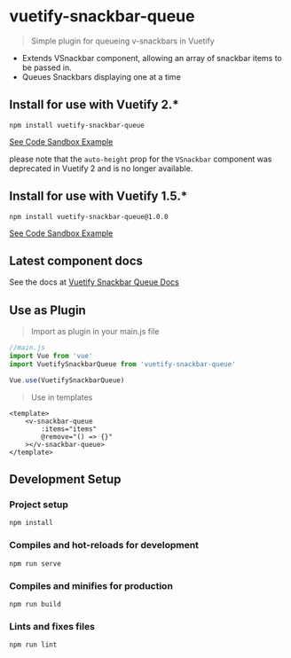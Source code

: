 # vuetify-snackbar-queue
>Simple plugin for queueing v-snackbars in Vuetify
* Extends VSnackbar component, allowing an array of snackbar items to be passed in.
* Queues Snackbars displaying one at a time 

## Install for use with Vuetify 2.*
```npm install vuetify-snackbar-queue```

[See Code Sandbox Example](https://codesandbox.io/s/vuetify-snackbar-queue-s6pt2)

please note that the `auto-height` prop for the `VSnackbar` component was deprecated in Vuetify 2 and is no longer available.

## Install for use with Vuetify 1.5.*
```npm install vuetify-snackbar-queue@1.0.0```

[See Code Sandbox Example](https://codesandbox.io/s/sweet-haze-z2v919669m)

## Latest component docs

See the docs at [Vuetify Snackbar Queue Docs](https://ajanes93.github.io/vuetify-snackbar-queue/)

## Use as Plugin
>Import as plugin in your main.js file

```js
//main.js
import Vue from 'vue'
import VuetifySnackbarQueue from 'vuetify-snackbar-queue'

Vue.use(VuetifySnackbarQueue)
```

>Use in templates
```vue
<template>
    <v-snackbar-queue
        :items="items"
        @remove="() => {}"
    ></v-snackbar-queue>
</template>
```

## Development Setup

### Project setup
```
npm install
```

### Compiles and hot-reloads for development
```
npm run serve
```

### Compiles and minifies for production
```
npm run build
```

### Lints and fixes files
```
npm run lint
```
